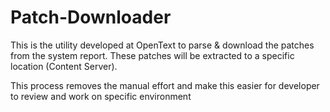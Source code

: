 # Patch-Downloader
This is the utility developed at OpenText to parse & download the patches from the system report.
These patches will be extracted to a specific location (Content Server).

This process removes the manual effort and make this easier for developer to review and work on specific environment
